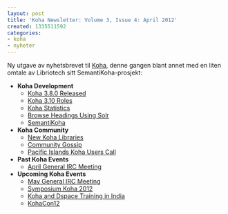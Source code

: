 ```yaml
---
layout: post
title: 'Koha Newsletter: Volume 3, Issue 4: April 2012'
created: 1335511592
categories:
- koha
- nyheter
---
```

<p>Ny utgave av nyhetsbrevet til <a href="http://koha-community.org/">Koha</a>, denne gangen blant annet med en liten omtale av Libriotech sitt SemantiKoha-prosjekt:</p>

<ul>
<li><strong>Koha Development</strong>
<ul>
<li><a href="http://koha-community.org/koha-newsletter-volume-3-issue-4-april-2012#380">Koha 3.8.0 Released</a></li>
<li><a href="http://koha-community.org/koha-newsletter-volume-3-issue-4-april-2012#roles">Koha 3.10 Roles</a></li>
<li><a href="http://koha-community.org/koha-newsletter-volume-3-issue-4-april-2012#stats">Koha Statistics</a></li>
<li><a href="http://koha-community.org/koha-newsletter-volume-3-issue-4-april-2012#headings">Browse Headings Using Solr</a></li>
<li><a href="http://koha-community.org/koha-newsletter-volume-3-issue-4-april-2012#semantikoha">SemantiKoha</a></li>
</ul>
</li>
<li><strong>Koha Community</strong>
<ul>
<li><a href="http://koha-community.org/koha-newsletter-volume-3-issue-4-april-2012#newlibs">New Koha Libraries</a></li>
<li><a href="http://koha-community.org/koha-newsletter-volume-3-issue-4-april-2012#gossip">Community Gossip</a></li>
<li><a href="http://koha-community.org/koha-newsletter-volume-3-issue-4-april-2012#pacis">Pacific Islands Koha Users Call</a></li>
</ul>
</li>
<li><strong>Past Koha Events</strong>
<ul>
<li><a href="http://koha-community.org/koha-newsletter-volume-3-issue-4-april-2012#mtgapr">April General IRC Meeting</a></li>
</ul>
</li>
<li><strong>Upcoming Koha Events</strong>
<ul>
<li><a href="http://koha-community.org/koha-newsletter-volume-3-issue-4-april-2012#mtgmay">May General IRC Meeting</a></li>
<li><a href="http://koha-community.org/koha-newsletter-volume-3-issue-4-april-2012#symposium">Symposium Koha 2012</a></li>
<li><a href="http://koha-community.org/koha-newsletter-volume-3-issue-4-april-2012#training">Koha and Dspace Training in India</a></li>
<li><a href="http://koha-community.org/koha-newsletter-volume-3-issue-4-april-2012#kohacon12">KohaCon12</a></li>
</ul>
</li>
</ul>
